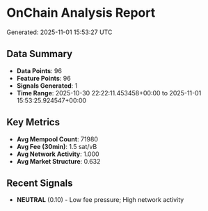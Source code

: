 # OnChain Analysis Report
Generated: 2025-11-01 15:53:27 UTC

## Data Summary
- **Data Points**: 96
- **Feature Points**: 96
- **Signals Generated**: 1
- **Time Range**: 2025-10-30 22:22:11.453458+00:00 to 2025-11-01 15:53:25.924547+00:00

## Key Metrics
- **Avg Mempool Count**: 71980
- **Avg Fee (30min)**: 1.5 sat/vB
- **Avg Network Activity**: 1.000
- **Avg Market Structure**: 0.632

## Recent Signals
- **NEUTRAL** (0.10) - Low fee pressure; High network activity
